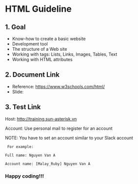# HTML Guideline

## 1. Goal
- Know-how to create a basic website
- Development tool
- The structure of a Web site
- Working with tags: Lists, Links, Images, Tables, Text
- Working with HTML attributes

## 2. Document Link
- Reference: https://www.w3schools.com/html/
- Slide:

## 3. Test Link

Host: http://training.sun-asterisk.vn

Account: Use personal mail to register for an account

NOTE:  You have to set an account similar to your Slack account

  `` For example:``

  ``Full name: Nguyen Van A``

  ``Account name: [Malay_Ruby] Nguyen Van A``

### Happy coding!!!
